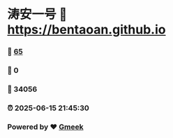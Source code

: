 # 涛安一号 :link: https://bentaoan.github.io 
### :page_facing_up: [65](https://bentaoan.github.io/tag.html) 
### :speech_balloon: 0 
### :hibiscus: 34056 
### :alarm_clock: 2025-06-15 21:45:30 
### Powered by :heart: [Gmeek](https://github.com/Meekdai/Gmeek)
